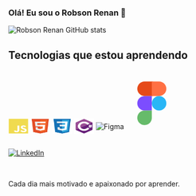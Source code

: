 ### Olá! Eu sou o Robson Renan 👋


![Robson Renan GitHub stats](https://github-readme-stats.vercel.app/api?username=reenan71&show_icons=true&theme=onedark)

## Tecnologias que estou aprendendo
<div stylr="display: inline_block"><br/>
  <img align="center" alt="Js" height="30" width="40" src="https://raw.githubusercontent.com/devicons/devicon/master/icons/javascript/javascript-plain.svg">
  
  <img align="center" alt="HTML" height="30" width="40" src="https://raw.githubusercontent.com/devicons/devicon/master/icons/html5/html5-original.svg">
  <img align="center" alt="CSS" height="30" width="40" src="https://raw.githubusercontent.com/devicons/devicon/master/icons/css3/css3-original.svg">
  <img align="center" alt="Csharp" height="30" width="40" src="https://raw.githubusercontent.com/devicons/devicon/master/icons/csharp/csharp-original.svg">
<img align="center" alt="Figma" height="30" width="40" src="https://github.com/user-attachments/assets/be8429bd-6d63-41b7-952d-3372b77f3fe1">
<svg xmlns="http://www.w3.org/2000/svg" x="0px" y="0px" width="100" height="100" viewBox="0 0 48 48">
<path fill="#e64a19" d="M26,17h-8c-3.866,0-7-3.134-7-7v0c0-3.866,3.134-7,7-7h8V17z"></path><path fill="#7c4dff" d="M25,31h-7c-3.866,0-7-3.134-7-7v0c0-3.866,3.134-7,7-7h7V31z"></path><path fill="#66bb6a" d="M18,45L18,45c-3.866,0-7-3.134-7-7v0c0-3.866,3.134-7,7-7h7v7C25,41.866,21.866,45,18,45z"></path><path fill="#ff7043" d="M32,17h-7V3h7c3.866,0,7,3.134,7,7v0C39,13.866,35.866,17,32,17z"></path><circle cx="32" cy="24" r="7" fill="#29b6f6"></circle>
</svg>
  
  

  ##

  [![LinkedIn](https://img.shields.io/badge/LinkedIn-0077B5?style=for-the-badge&logo=linkedin&logoColor=white)](https://www.linkedin.com/in/robson-renan-da-silva-934615236/)

</div>
<br/>

Cada dia mais motivado e apaixonado por aprender.
